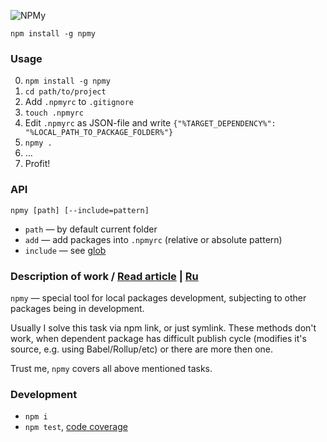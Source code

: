 ![NPMy](https://habrastorage.org/web/90b/1de/e11/90b1dee119184345bf280b43c8172568.png)

```
npm install -g npmy
```

### Usage

 0. `npm install -g npmy`
 1. `cd path/to/project`
 2. Add `.npmyrc` to `.gitignore`
 3. `touch .npmyrc`
 4. Edit `.npmyrc` as JSON-file and write `{"%TARGET_DEPENDENCY%": "%LOCAL_PATH_TO_PACKAGE_FOLDER%"}`
 5. `npmy .`
 6. ...
 7. Profit!


### API

`npmy [path] [--include=pattern]`

 - `path` — by default current folder
 - `add` — add packages into `.npmyrc` (relative or absolute pattern)
 - `include` — see [glob](https://github.com/isaacs/node-glob#glob-primer)

### Description of work / [Read article](https://github.com/artifact-project/npmy/wiki/%60npm-link%60-on-steroids) | [Ru](https://habrahabr.ru/company/mailru/blog/333580/)

`npmy` — special tool for local packages development, subjecting to other packages being in development.

Usually I solve this task via npm link, or just symlink. These methods don't work,
when dependent package has difficult publish cycle (modifies it's source, e.g. using Babel/Rollup/etc)
or there are more then one.

Trust me, `npmy` covers all above mentioned tasks.


### Development

 - `npm i`
 - `npm test`, [code coverage](./coverage/lcov-report/index.html)
